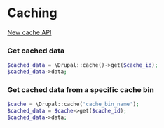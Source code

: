 # Caching

[New cache API](https://www.drupal.org/node/1272696)

### Get cached data

```php
$cached_data = \Drupal::cache()->get($cache_id);
$cached_data->data;
```

### Get cached data from a specific cache bin

```php
$cache = \Drupal::cache('cache_bin_name');
$cached_data = $cache->get($cache_id);
$cached_data->data;
```
